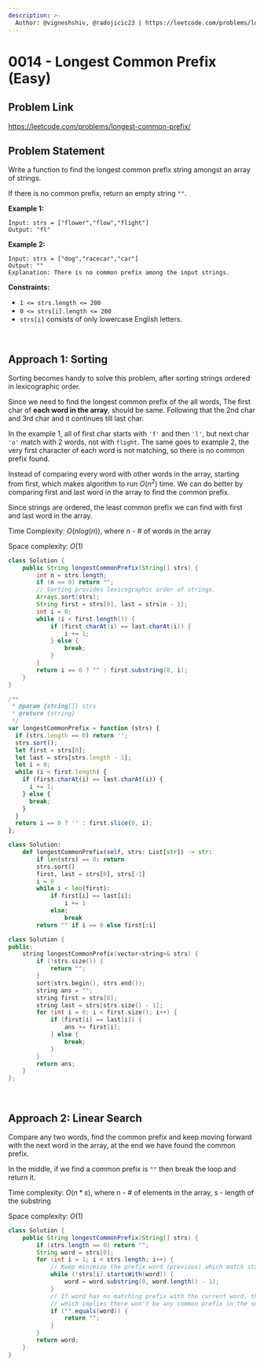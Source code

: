 ```yaml
---
description: >-
  Author: @vigneshshiv, @radojicic23 | https://leetcode.com/problems/longest-common-prefix/
---
```


# 0014 - Longest Common Prefix (Easy)

## Problem Link

https://leetcode.com/problems/longest-common-prefix/

## Problem Statement

Write a function to find the longest common prefix string amongst an array of strings.

If there is no common prefix, return an empty string `""`.

**Example 1:**

```
Input: strs = ["flower","flow","flight"]
Output: "fl"
```

**Example 2:**

```
Input: strs = ["dog","racecar","car"]
Output: ""
Explanation: There is no common prefix among the input strings.
```

**Constraints:**

- `1 <= strs.length <= 200`
- `0 <= strs[i].length <= 200`
- `strs[i]` consists of only lowercase English letters.

<br />

## Approach 1: Sorting

Sorting becomes handy to solve this problem, after sorting strings ordered in lexicographic order.

Since we need to find the longest common prefix of the all words, The first char of **each word in the array**, should be same. Following that the 2nd char and 3rd char and it continues till last char.

In the example 1, all of first char starts with `'f'` and then `'l'`, but next char `'o'` match with 2 words, not with `flight`. The same goes to example 2, the very first character of each word is not matching, so there is no common prefix found.

Instead of comparing every word with other words in the array, starting from first, which makes algorithm to run $O(n^2)$ time. We can do better by comparing first and last word in the array to find the common prefix.

Since strings are ordered, the least common prefix we can find with first and last word in the array.

Time Complexity: $O(n log(n))$, where $n$ - # of words in the array

Space complexity: $O(1)$

<Tabs>
<TabItem value="java" label="Java">
<SolutionAuthor name="@vigneshshiv"/>

```java
class Solution {
    public String longestCommonPrefix(String[] strs) {
        int n = strs.length;
        if (n == 0) return "";
        // Sorting provides lexicographic order of strings.
        Arrays.sort(strs);
        String first = strs[0], last = strs[n - 1];
        int i = 0;
        while (i < first.length()) {
            if (first.charAt(i) == last.charAt(i)) {
                i += 1;
            } else {
                break;
            }
        }
        return i == 0 ? "" : first.substring(0, i);
    }
}
```

</TabItem>

<TabItem value="js" label="JavaScript">
<SolutionAuthor name="@radojicic23"/>

```js
/**
 * @param {string[]} strs
 * @return {string}
 */
var longestCommonPrefix = function (strs) {
  if (strs.length == 0) return '';
  strs.sort();
  let first = strs[0];
  let last = strs[strs.length - 1];
  let i = 0;
  while (i < first.length) {
    if (first.charAt(i) == last.charAt(i)) {
      i += 1;
    } else {
      break;
    }
  }
  return i == 0 ? '' : first.slice(0, i);
};
```

</TabItem>

<TabItem value="py" label="Python">
<SolutionAuthor name="@radojicic23"/>

```py
class Solution:
    def longestCommonPrefix(self, strs: List[str]) -> str:
        if len(strs) == 0: return
        strs.sort()
        first, last = strs[0], strs[-1]
        i = 0
        while i < len(first):
            if first[i] == last[i]:
                i += 1
            else:
                break
        return "" if i == 0 else first[:i]
```

</TabItem>

<TabItem value="cpp" label="C++">
<SolutionAuthor name="@radojicic23"/>

```cpp
class Solution {
public:
    string longestCommonPrefix(vector<string>& strs) {
        if (!strs.size()) {
            return "";
        }
        sort(strs.begin(), strs.end());
        string ans = "";
        string first = strs[0];
        string last = strs[strs.size() - 1];
        for (int i = 0; i < first.size(); i++) {
            if (first[i] == last[i]) {
                ans += first[i];
            } else {
                break;
            }
        }
        return ans;
    }
};
```

</TabItem>
</Tabs>

<br />

## Approach 2: Linear Search

Compare any two words, find the common prefix and keep moving forward with the next word in the array, at the end we have found the common prefix.

In the middle, if we find a common prefix is `""` then break the loop and return it.

Time complexity: $O(n * s)$, where n - # of elements in the array, s - length of the substring

Space complexity: $O(1)$

<Tabs>
<TabItem value="java" label="Java">
<SolutionAuthor name="@vigneshshiv"/>

```java
class Solution {
    public String longestCommonPrefix(String[] strs) {
        if (strs.length == 0) return "";
        String word = strs[0];
        for (int i = 1; i < strs.length; i++) {
            // Keep minimize the prefix word (previous) which match starting position with the current word.
            while (!strs[i].startsWith(word)) {
                word = word.substring(0, word.length() - 1);
            }
            // If word has no matching prefix with the current word, then there is no common prefix,
            // which implies there won't be any common prefix in the subsequent non-processed words.
            if ("".equals(word)) {
                return "";
            }
        }
        return word;
    }
}
```

</TabItem>
</Tabs>
